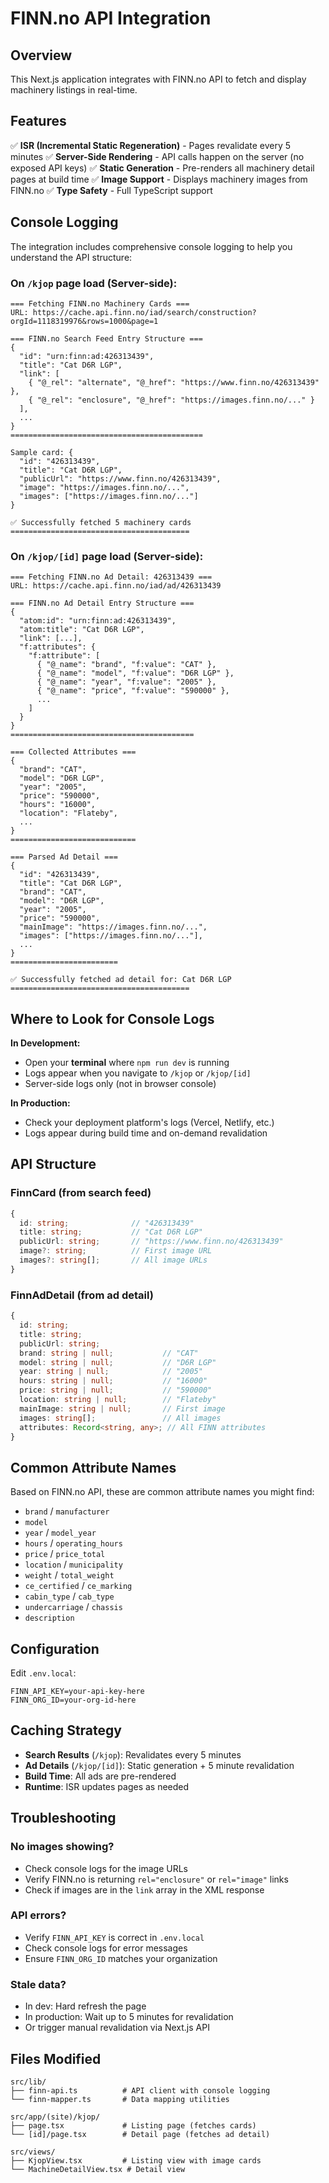 # FINN.no API Integration

## Overview

This Next.js application integrates with FINN.no API to fetch and display machinery listings in real-time.

## Features

✅ **ISR (Incremental Static Regeneration)** - Pages revalidate every 5 minutes
✅ **Server-Side Rendering** - API calls happen on the server (no exposed API keys)
✅ **Static Generation** - Pre-renders all machinery detail pages at build time
✅ **Image Support** - Displays machinery images from FINN.no
✅ **Type Safety** - Full TypeScript support

## Console Logging

The integration includes comprehensive console logging to help you understand the API structure:

### On `/kjop` page load (Server-side):
```
=== Fetching FINN.no Machinery Cards ===
URL: https://cache.api.finn.no/iad/search/construction?orgId=1118319976&rows=1000&page=1

=== FINN.no Search Feed Entry Structure ===
{
  "id": "urn:finn:ad:426313439",
  "title": "Cat D6R LGP",
  "link": [
    { "@_rel": "alternate", "@_href": "https://www.finn.no/426313439" },
    { "@_rel": "enclosure", "@_href": "https://images.finn.no/..." }
  ],
  ...
}
===========================================

Sample card: {
  "id": "426313439",
  "title": "Cat D6R LGP",
  "publicUrl": "https://www.finn.no/426313439",
  "image": "https://images.finn.no/...",
  "images": ["https://images.finn.no/..."]
}

✅ Successfully fetched 5 machinery cards
========================================
```

### On `/kjop/[id]` page load (Server-side):
```
=== Fetching FINN.no Ad Detail: 426313439 ===
URL: https://cache.api.finn.no/iad/ad/426313439

=== FINN.no Ad Detail Entry Structure ===
{
  "atom:id": "urn:finn:ad:426313439",
  "atom:title": "Cat D6R LGP",
  "link": [...],
  "f:attributes": {
    "f:attribute": [
      { "@_name": "brand", "f:value": "CAT" },
      { "@_name": "model", "f:value": "D6R LGP" },
      { "@_name": "year", "f:value": "2005" },
      { "@_name": "price", "f:value": "590000" },
      ...
    ]
  }
}
=========================================

=== Collected Attributes ===
{
  "brand": "CAT",
  "model": "D6R LGP",
  "year": "2005",
  "price": "590000",
  "hours": "16000",
  "location": "Flateby",
  ...
}
============================

=== Parsed Ad Detail ===
{
  "id": "426313439",
  "title": "Cat D6R LGP",
  "brand": "CAT",
  "model": "D6R LGP",
  "year": "2005",
  "price": "590000",
  "mainImage": "https://images.finn.no/...",
  "images": ["https://images.finn.no/..."],
  ...
}
========================

✅ Successfully fetched ad detail for: Cat D6R LGP
========================================
```

## Where to Look for Console Logs

**In Development:**
- Open your **terminal** where `npm run dev` is running
- Logs appear when you navigate to `/kjop` or `/kjop/[id]`
- Server-side logs only (not in browser console)

**In Production:**
- Check your deployment platform's logs (Vercel, Netlify, etc.)
- Logs appear during build time and on-demand revalidation

## API Structure

### FinnCard (from search feed)
```typescript
{
  id: string;              // "426313439"
  title: string;           // "Cat D6R LGP"
  publicUrl: string;       // "https://www.finn.no/426313439"
  image?: string;          // First image URL
  images?: string[];       // All image URLs
}
```

### FinnAdDetail (from ad detail)
```typescript
{
  id: string;
  title: string;
  publicUrl: string;
  brand: string | null;           // "CAT"
  model: string | null;           // "D6R LGP"
  year: string | null;            // "2005"
  hours: string | null;           // "16000"
  price: string | null;           // "590000"
  location: string | null;        // "Flateby"
  mainImage: string | null;       // First image
  images: string[];               // All images
  attributes: Record<string, any>; // All FINN attributes
}
```

## Common Attribute Names

Based on FINN.no API, these are common attribute names you might find:

- `brand` / `manufacturer`
- `model`
- `year` / `model_year`
- `hours` / `operating_hours`
- `price` / `price_total`
- `location` / `municipality`
- `weight` / `total_weight`
- `ce_certified` / `ce_marking`
- `cabin_type` / `cab_type`
- `undercarriage` / `chassis`
- `description`

## Configuration

Edit `.env.local`:

```env
FINN_API_KEY=your-api-key-here
FINN_ORG_ID=your-org-id-here
```

## Caching Strategy

- **Search Results** (`/kjop`): Revalidates every 5 minutes
- **Ad Details** (`/kjop/[id]`): Static generation + 5 minute revalidation
- **Build Time**: All ads are pre-rendered
- **Runtime**: ISR updates pages as needed

## Troubleshooting

### No images showing?
- Check console logs for the image URLs
- Verify FINN.no is returning `rel="enclosure"` or `rel="image"` links
- Check if images are in the `link` array in the XML response

### API errors?
- Verify `FINN_API_KEY` is correct in `.env.local`
- Check console logs for error messages
- Ensure `FINN_ORG_ID` matches your organization

### Stale data?
- In dev: Hard refresh the page
- In production: Wait up to 5 minutes for revalidation
- Or trigger manual revalidation via Next.js API

## Files Modified

```
src/lib/
├── finn-api.ts          # API client with console logging
└── finn-mapper.ts       # Data mapping utilities

src/app/(site)/kjop/
├── page.tsx             # Listing page (fetches cards)
└── [id]/page.tsx        # Detail page (fetches ad detail)

src/views/
├── KjopView.tsx         # Listing view with image cards
└── MachineDetailView.tsx # Detail view
```
